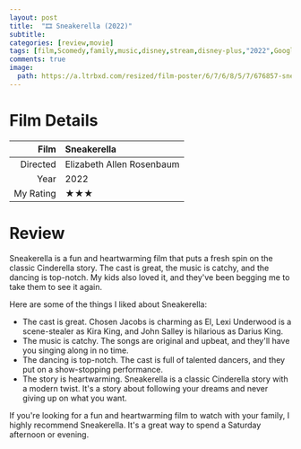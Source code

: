 ```yaml
---
layout: post
title:  "🎞️ Sneakerella (2022)"
subtitle:
categories: [review,movie]
tags: [film,Scomedy,family,music,disney,stream,disney-plus,"2022",Google-Bard,review]
comments: true
image:
  path: https://a.ltrbxd.com/resized/film-poster/6/7/6/8/5/7/676857-sneakerella-0-500-0-750-crop.jpg
---
```


# Film Details

Film|Sneakerella
--:|:--
Directed|Elizabeth Allen Rosenbaum
Year|2022
My Rating|★★★

# Review

Sneakerella is a fun and heartwarming film that puts a fresh spin on the classic Cinderella story. The cast is great, the music is catchy, and the dancing is top-notch. My kids also loved it, and they've been begging me to take them to see it again.

Here are some of the things I liked about Sneakerella:

- The cast is great. Chosen Jacobs is charming as El, Lexi Underwood is a scene-stealer as Kira King, and John Salley is hilarious as Darius King.
- The music is catchy. The songs are original and upbeat, and they'll have you singing along in no time.
- The dancing is top-notch. The cast is full of talented dancers, and they put on a show-stopping performance.
- The story is heartwarming. Sneakerella is a classic Cinderella story with a modern twist. It's a story about following your dreams and never giving up on what you want.

If you're looking for a fun and heartwarming film to watch with your family, I highly recommend Sneakerella. It's a great way to spend a Saturday afternoon or evening.

